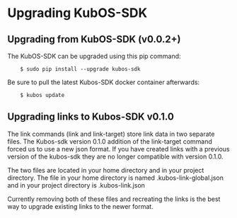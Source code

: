 # Upgrading KubOS-SDK

## Upgrading from KubOS-SDK (v0.0.2+)

The KubOS-SDK can be upgraded using this pip command:

        $ sudo pip install --upgrade kubos-sdk

Be sure to pull the latest Kubos-SDK docker container afterwards:

        $ kubos update

## Upgrading links to Kubos-SDK v0.1.0

The link commands (link and link-target) store link data in two separate files. The Kubos-sdk version 0.1.0 addition of the link-target command forced us to use a new json format. If you have created links with a previous version of the kubos-sdk they are no longer compatible with version 0.1.0.

The two files are located in your home directory and in your project directory. The file in your home directory is named .kubos-link-global.json and in your project directory is .kubos-link.json

Currently removing both of these files and recreating the links is the best way to upgrade existing links to the newer format.
